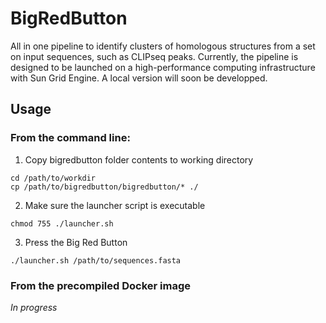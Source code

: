 # BigRedButton
All in one pipeline to identify clusters of homologous structures from a set on input sequences, such as CLIPseq peaks. Currently, the pipeline is designed to be launched on a high-performance computing infrastructure with Sun Grid Engine. 
A local version will soon be developped. 

## Usage

### From the command line: 
1. Copy bigredbutton folder contents to working directory
```
cd /path/to/workdir
cp /path/to/bigredbutton/bigredbutton/* ./
```

2. Make sure the launcher script is executable 
```
chmod 755 ./launcher.sh
```

3. Press the Big Red Button
```
./launcher.sh /path/to/sequences.fasta
```

### From the precompiled Docker image 
*In progress*
